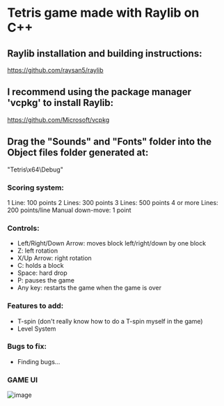 # **Tetris** game made with **Raylib** on **C++**

## **Raylib** installation and building instructions: 
https://github.com/raysan5/raylib

## I recommend using the package manager **'vcpkg'** to install Raylib: 
https://github.com/Microsoft/vcpkg
  
## Drag the "Sounds" and "Fonts" folder into the Object files folder generated at:
"Tetris\x64\Debug"

### **Scoring system:**
1 Line: 100 points
2 Lines: 300 points
3 Lines: 500 points
4 or more Lines: 200 points/line
Manual down-move: 1 point

### **Controls:**
- Left/Right/Down Arrow: moves block left/right/down by one block
- Z: left rotation
- X/Up Arrow: right rotation
- C: holds a block
- Space: hard drop
- P: pauses the game
- Any key: restarts the game when the game is over

### **Features to add:**
- T-spin (don't really know how to do a T-spin myself in the game)
- Level System 

### **Bugs to fix:**
- Finding bugs...

### **GAME UI**

![image](https://github.com/xFooFoo/Tetris/assets/73238233/8c9ca15a-511a-4aa8-94d6-27f22cbac53c)

